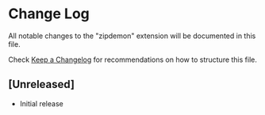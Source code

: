 # Change Log

All notable changes to the "zipdemon" extension will be documented in this file.

Check [Keep a Changelog](http://keepachangelog.com/) for recommendations on how to structure this file.

## [Unreleased]

- Initial release